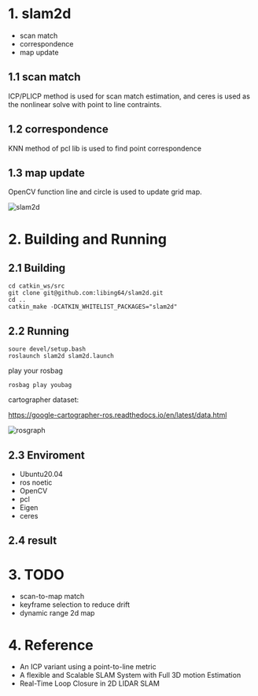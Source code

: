 # 1. slam2d
* scan match
* correspondence
* map update


## 1.1 scan match
ICP/PLICP method is used for scan match estimation, and ceres is used as the nonlinear solve with point to line contraints.

## 1.2 correspondence
KNN method of pcl lib is used to find point correspondence

## 1.3 map update
OpenCV function line and circle is used to update grid map.


![slam2d](https://github.com/libing64/slam2d/blob/master/image/slam2d.png) 

# 2. Building and Running
## 2.1 Building
```
cd catkin_ws/src
git clone git@github.com:libing64/slam2d.git
cd ..
catkin_make -DCATKIN_WHITELIST_PACKAGES="slam2d"
```


## 2.2 Running
```
soure devel/setup.bash
roslaunch slam2d slam2d.launch
```

play your rosbag
```
rosbag play youbag
```
cartographer dataset:

https://google-cartographer-ros.readthedocs.io/en/latest/data.html

![rosgraph](https://github.com/libing64/slam2d/blob/master/image/slam2d_rosgraph.png) 

## 2.3 Enviroment
* Ubuntu20.04 
* ros noetic
* OpenCV
* pcl
* Eigen
* ceres

## 2.4 result

# 3. TODO
* scan-to-map match
* keyframe selection to reduce drift
* dynamic range 2d map

# 4. Reference
* An ICP variant using a point-to-line metric
* A flexible and Scalable SLAM System with Full 3D motion Estimation
* Real-Time Loop Closure in 2D LIDAR SLAM